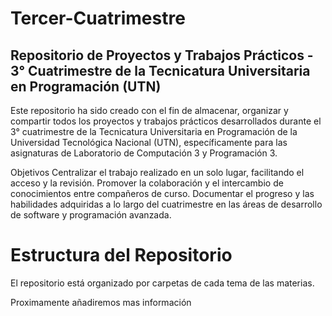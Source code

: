 # Tercer-Cuatrimestre

## Repositorio de Proyectos y Trabajos Prácticos - 3° Cuatrimestre de la Tecnicatura Universitaria en Programación (UTN)
Este repositorio ha sido creado con el fin de almacenar, organizar y compartir todos los proyectos y trabajos prácticos desarrollados durante el 3° cuatrimestre de la Tecnicatura Universitaria en Programación de la Universidad Tecnológica Nacional (UTN), específicamente para las asignaturas de Laboratorio de Computación 3 y Programación 3.

Objetivos
Centralizar el trabajo realizado en un solo lugar, facilitando el acceso y la revisión.
Promover la colaboración y el intercambio de conocimientos entre compañeros de curso.
Documentar el progreso y las habilidades adquiridas a lo largo del cuatrimestre en las áreas de desarrollo de software y programación avanzada.

# Estructura del Repositorio
El repositorio está organizado por carpetas de cada tema de las materias. 


Proximamente añadiremos mas información
